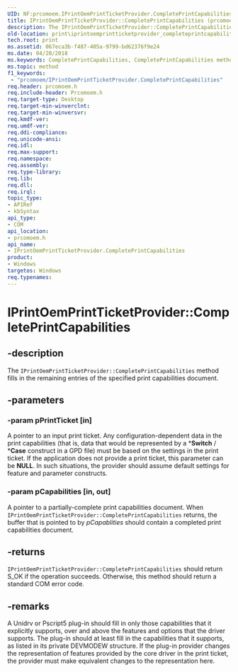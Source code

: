 ```yaml
---
UID: NF:prcomoem.IPrintOemPrintTicketProvider.CompletePrintCapabilities
title: IPrintOemPrintTicketProvider::CompletePrintCapabilities (prcomoem.h)
description: The IPrintOemPrintTicketProvider::CompletePrintCapabilities method fills in the remaining entries of the specified print capabilities document.
old-location: print\iprintoemprintticketprovider_completeprintcapabilities.htm
tech.root: print
ms.assetid: 067eca3b-f487-405a-9799-bd62376f9e24
ms.date: 04/20/2018
ms.keywords: CompletePrintCapabilities, CompletePrintCapabilities method [Print Devices], CompletePrintCapabilities method [Print Devices],IPrintOemPrintTicketProvider interface, IPrintOemPrintTicketProvider interface [Print Devices],CompletePrintCapabilities method, IPrintOemPrintTicketProvider.CompletePrintCapabilities, IPrintOemPrintTicketProvider::CompletePrintCapabilities, prcomoem/IPrintOemPrintTicketProvider::CompletePrintCapabilities, print.iprintoemprintticketprovider_completeprintcapabilities, print_ticket-package_75d63289-6e10-4731-a2b1-16f396f21d62.xml
ms.topic: method
f1_keywords:
 - "prcomoem/IPrintOemPrintTicketProvider.CompletePrintCapabilities"
req.header: prcomoem.h
req.include-header: Prcomoem.h
req.target-type: Desktop
req.target-min-winverclnt: 
req.target-min-winversvr: 
req.kmdf-ver: 
req.umdf-ver: 
req.ddi-compliance: 
req.unicode-ansi: 
req.idl: 
req.max-support: 
req.namespace: 
req.assembly: 
req.type-library: 
req.lib: 
req.dll: 
req.irql: 
topic_type:
- APIRef
- kbSyntax
api_type:
- COM
api_location:
- prcomoem.h
api_name:
- IPrintOemPrintTicketProvider.CompletePrintCapabilities
product:
- Windows
targetos: Windows
req.typenames: 
---
```


# IPrintOemPrintTicketProvider::CompletePrintCapabilities


## -description


The <code>IPrintOemPrintTicketProvider::CompletePrintCapabilities</code> method fills in the remaining entries of the specified print capabilities document. 


## -parameters




### -param pPrintTicket [in]

A pointer to an input print ticket. Any configuration-dependent data in the print capabilities (that is, data that would be represented by a *<b>Switch</b> / *<b>Case</b> construct in a GPD file) must be based on the settings in the print ticket. If the application does not provide a print ticket, this parameter can be <b>NULL</b>. In such situations, the provider should assume default settings for feature and parameter constructs.


### -param pCapabilities [in, out]

A pointer to a partially-complete print capabilities document. When <code>IPrintOemPrintTicketProvider::CompletePrintCapabilities</code> returns, the buffer that is pointed to by <i>pCapablities</i> should contain a completed print capabilities document.


## -returns



<code>IPrintOemPrintTicketProvider::CompletePrintCapabilities</code> should return S_OK if the operation succeeds. Otherwise, this method should return a standard COM error code.




## -remarks



A Unidrv or Pscript5 plug-in should fill in only those capabilities that it explicitly supports, over and above the features and options that the driver supports. The plug-in should at least fill in the capabilities that it supports, as listed in its private DEVMODEW structure. If the plug-in provider changes the representation of features provided by the core driver in the print ticket, the provider must make equivalent changes to the representation here.



